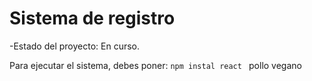 <h1> Sistema de registro </h1>

-Estado del proyecto: En curso.

Para ejecutar el sistema, debes poner:
```npm instal react ```
pollo vegano